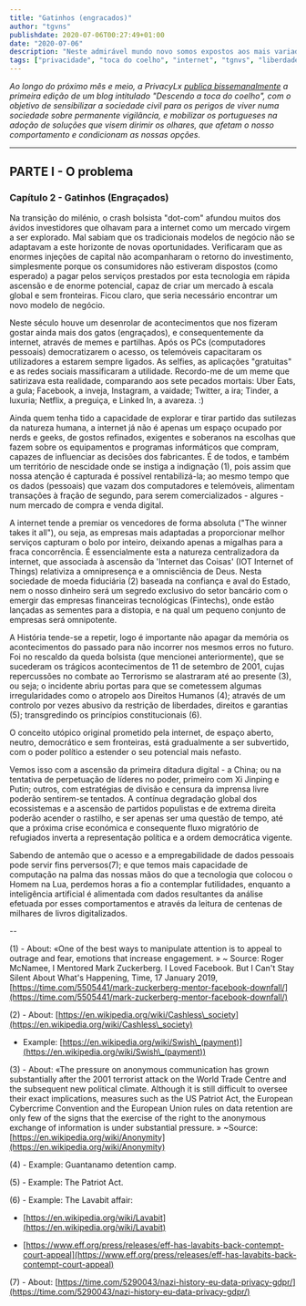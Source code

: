 ```yaml
---
title: "Gatinhos (engracados)"
author: "tgvns"
publishdate: 2020-07-06T00:27:49+01:00
date: "2020-07-06"
description: "Neste admirável mundo novo somos expostos aos mais variados estímulos e tentações, explorando a tecnologia que nos explora. O conceito utópico original prometido pela internet, de espaço aberto, neutro, democrático e sem fronteiras, está gradualmente a ser subvertido."
tags: ["privacidade", "toca do coelho", "internet", "tgnvs", "liberdade"]
---
```


*Ao longo do próximo mês e meio, a PrivacyLx [publica bissemanalmente](/tags/toca-do-coelho/) a primeira edição de um blog intitulado "Descendo a toca do coelho", com o objetivo de sensibilizar a sociedade civil para os perigos de viver numa sociedade sobre permanente vigilância, e mobilizar os portugueses na adoção de soluções que visem dirimir os olhares, que afetam o nosso comportamento e condicionam as nossas opções.*

---

## PARTE I - O problema



### Capítulo 2 - Gatinhos (Engraçados) 


Na transição do milénio, o crash bolsista "dot-com" afundou muitos dos ávidos investidores que olhavam para a internet como um mercado virgem a ser explorado. Mal sabiam que os tradicionais modelos de negócio não se adaptavam a este horizonte de novas oportunidades. Verificaram que as enormes injeções de capital não acompanharam o retorno do investimento, simplesmente porque os consumidores não estiveram dispostos (como esperado) a pagar pelos serviços prestados por esta tecnologia em rápida ascensão e de enorme potencial, capaz de criar um mercado à escala global e sem fronteiras. Ficou claro, que seria necessário encontrar um novo modelo de negócio.



Neste século houve um desenrolar de acontecimentos que nos fizeram gostar ainda mais dos gatos (engraçados), e consequentemente da internet, através de memes e partilhas. Após os PCs (computadores pessoais) democratizarem o acesso, os telemóveis capacitaram os utilizadores a estarem sempre ligados. As selfies, as aplicações "gratuitas" e as redes sociais massificaram a utilidade. Recordo-me de um meme que satirizava esta realidade, comparando aos sete pecados mortais: Uber Eats, a gula; Facebook, a inveja, Instagram, a vaidade; Twitter, a ira; Tinder, a luxuria; Netflix, a preguiça, e Linked In, a avareza. :)



Ainda quem tenha tido a capacidade de explorar e tirar partido das sutilezas da natureza humana, a internet já não é apenas um espaço ocupado por nerds e geeks, de gostos refinados, exigentes e soberanos na escolhas que fazem sobre os equipamentos e programas informáticos que compram, capazes de influenciar as decisões dos fabricantes. É de todos, e também um território de nescidade onde se instiga a indignação (1), pois assim que nossa atenção é capturada é possível rentabilizá-la; ao mesmo tempo que os dados (pessoais) que vazam dos computadores e telemóveis, alimentam transações à fração de segundo, para serem comercializados - algures - num mercado de compra e venda digital.

A internet tende a premiar os vencedores de forma absoluta ("The winner takes it all"), ou seja, as empresas mais adaptadas a proporcionar melhor serviços capturam o bolo por inteiro, deixando apenas a migalhas para a fraca concorrência. É essencialmente esta a natureza centralizadora da internet, que associada à ascensão da 'Internet das Coisas' (IOT  Internet of Things) relativiza a omnipresença e a omnisciência de Deus. Nesta sociedade de moeda fiduciária (2) baseada na confiança e aval do Estado, nem o nosso dinheiro será um segredo exclusivo do setor bancário com o emergir das empresas financeiras tecnológicas (Fintechs), onde estão lançadas as sementes para a distopia, e na qual um pequeno conjunto de empresas será omnipotente. 



A História tende-se a repetir, logo é importante não apagar da memória os acontecimentos do passado para não incorrer nos mesmos erros no futuro. Foi no rescaldo da queda bolsista (que mencionei anteriormente), que se sucederam os trágicos acontecimentos de 11 de setembro de 2001, cujas repercussões no combate ao Terrorismo se alastraram até ao presente (3), ou seja; o incidente abriu portas para que se cometessem algumas irregularidades como o atropelo aos Direitos Humanos (4); através de um controlo por vezes abusivo da restrição de liberdades, direitos e garantias (5); transgredindo os princípios constitucionais (6).

O conceito utópico original prometido pela internet, de espaço aberto, neutro, democrático e sem fronteiras, está gradualmente a ser subvertido, com o poder político a estender o seu potencial mais nefasto.

Vemos isso com a ascensão da primeira ditadura digital - a China; ou na tentativa de perpetuação de líderes no poder, primeiro com Xi Jinping e Putin; outros, com estratégias de divisão e censura da imprensa livre poderão sentirem-se tentados. A contínua degradação global dos ecossistemas e a ascensão de partidos populistas e de extrema direita poderão acender o rastilho, e ser apenas ser uma questão de tempo, até que a próxima crise económica e consequente fluxo migratório de refugiados inverta a representação política e a ordem democrática vigente.

Sabendo de antemão que o acesso e a empregabilidade de dados pessoais pode servir fins perversos(7); e que temos mais capacidade de computação na palma das nossas mãos do que a tecnologia que colocou o Homem na Lua, perdemos horas a fio a contemplar futilidades, enquanto a inteligência artificial é alimentada com dados resultantes da análise efetuada por esses comportamentos e através da leitura de centenas de milhares de livros digitalizados.



--



(1) - About: «One of the best ways to manipulate attention is to appeal to outrage and fear, emotions that increase engagement. » ~ Source: Roger McNamee, I Mentored Mark Zuckerberg. I Loved Facebook. But I Can't Stay Silent About What's Happening, Time, 17 January 2019, [https://time.com/5505441/mark-zuckerberg-mentor-facebook-downfall/](https://time.com/5505441/mark-zuckerberg-mentor-facebook-downfall/)



(2) - About: [https://en.wikipedia.org/wiki/Cashless\_society](https://en.wikipedia.org/wiki/Cashless\_society) 

 - Example: [https://en.wikipedia.org/wiki/Swish\_(payment)](https://en.wikipedia.org/wiki/Swish\_(payment))



(3) - About: «The pressure on anonymous communication has grown substantially after the 2001 terrorist attack on the World Trade Centre and the subsequent new political climate. Although it is still difficult to oversee their exact implications, measures such as the US Patriot Act, the European Cybercrime Convention and the European Union rules on data retention are only few of the signs that the exercise of the right to the anonymous exchange of information is under substantial pressure. » ~Source: [https://en.wikipedia.org/wiki/Anonymity](https://en.wikipedia.org/wiki/Anonymity)



(4) - Example: Guantanamo detention camp.

(5) - Example: The Patriot Act.

(6) - Example: The Lavabit affair: 

 - [https://en.wikipedia.org/wiki/Lavabit](https://en.wikipedia.org/wiki/Lavabit)

 - [https://www.eff.org/press/releases/eff-has-lavabits-back-contempt-court-appeal](https://www.eff.org/press/releases/eff-has-lavabits-back-contempt-court-appeal)



(7) - About: [https://time.com/5290043/nazi-history-eu-data-privacy-gdpr/](https://time.com/5290043/nazi-history-eu-data-privacy-gdpr/)

